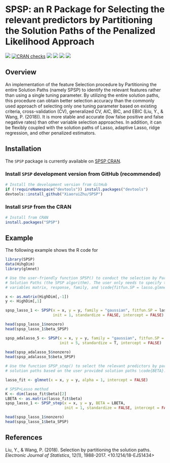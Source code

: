 # SPSP: an R Package for Selecting the relevant predictors by Partitioning the Solution Paths of the Penalized Likelihood Approach

<!-- badges: start -->

[![](https://www.r-pkg.org/badges/version/SPSP)](https://www.r-pkg.org/badges/version/SPSP)
[![CRAN checks](https://cranchecks.info/badges/summary/SPSP)](https://cran.r-project.org/web/checks/check_results_SPSP.html)
[![](https://cranlogs.r-pkg.org/badges/grand-total/SPSP?color=blue)](https://cranlogs.r-pkg.org/badges/grand-total/SPSP)
[![](https://cranlogs.r-pkg.org/badges/last-month/SPSP?color=green)](https://cranlogs.r-pkg.org/badges/last-month/SPSP?color=green)
[![](https://cranlogs.r-pkg.org/badges/last-week/SPSP?color=yellow)](https://cranlogs.r-pkg.org/badges/last-week/SPSP?color=yellow)
[![](https://api.travis-ci.com/XiaoruiZhu/SPSP.svg?branch=master)](https://api.travis-ci.com/XiaoruiZhu/SPSP.svg)

<!-- badges: end -->

Overview
--------

An implementation of the feature Selection procedure by Partitioning the entire Solution Paths
(namely SPSP) to identify the relevant features rather than using a single tuning parameter. 
By utilizing the entire solution paths, this procedure can obtain better selection accuracy than 
the commonly used approach of selecting only one tuning parameter based on existing criteria, 
cross-validation (CV), generalized CV, AIC, BIC, and EBIC (Liu, Y., & Wang, P. (2018)). It is 
more stable and accurate (low false positive and false negative rates) than other variable 
selection approaches. In addition, it can be flexibly coupled with the solution paths of Lasso, 
adaptive Lasso, ridge regression,  and other penalized estimators.

## Installation

The `SPSP` package is currently available on [SPSP CRAN](https://CRAN.R-project.org/package=SPSP).

### Install `SPSP` development version from GitHub (recommended)

``` r
# Install the development version from GitHub
if (!requireNamespace("devtools")) install.packages("devtools")
devtools::install_github("XiaoruiZhu/SPSP")
```

### Install `SPSP` from the CRAN

``` r
# Install from CRAN
install.packages("SPSP")
```


## Example

The following example shows the R code for 

``` r
library(SPSP)
data(HihgDim)
library(glmnet)

# Use the user-friendly function SPSP() to conduct the selection by Partitioning the 
# Solution Paths (the SPSP algorithm). The user only needs to specify the independent 
# variables matrix, response, family, and \code{fitfun.SP = lasso.glmnet}. 

x <- as.matrix(HighDim[,-1])
y <- HighDim[,1]

spsp_lasso_1 <- SPSP(x = x, y = y, family = "gaussian", fitfun.SP = lasso.glmnet,
                     init = 1, standardize = FALSE, intercept = FALSE)

head(spsp_lasso_1$nonzero)
head(spsp_lasso_1$beta_SPSP)

spsp_adalasso_5 <- SPSP(x = x, y = y, family = "gaussian", fitfun.SP = adalasso.glmnet,
                        init = 5, standardize = T, intercept = FALSE)
                              
head(spsp_adalasso_5$nonzero)
head(spsp_adalasso_5$beta_SPSP)

# Use the function SPSP_step() to select the relevant predictors by partitioning the 
# solution paths based on the user provided solution paths \code{BETA}. 

lasso_fit <- glmnet(x = x, y = y, alpha = 1, intercept = FALSE)

# SPSP+Lasso method
K <- dim(lasso_fit$beta)[2]
LBETA <- as.matrix(lasso_fit$beta)
spsp_lasso_1 <- SPSP_step(x = x, y = y, BETA = LBETA, 
                          init = 1, standardize = FALSE, intercept = FALSE)

head(spsp_lasso_1$nonzero)
head(spsp_lasso_1$beta_SPSP)
```

References
----------

Liu, Y., & Wang, P. (2018). Selection by partitioning the solution paths. *Electronic Journal of Statistics*, 12(1), 1988-2017. <10.1214/18-EJS1434>

